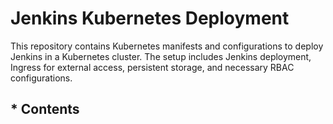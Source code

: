 # Jenkins Kubernetes Deployment
This repository contains Kubernetes manifests and configurations to deploy Jenkins in a Kubernetes cluster. The setup includes Jenkins deployment, Ingress for external access, persistent storage, and necessary RBAC configurations.
<h2>* Contents
